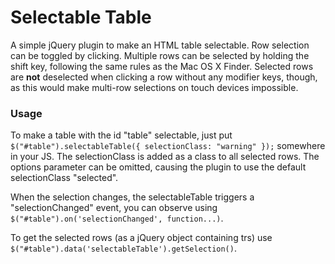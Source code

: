 Selectable Table
======================

A simple jQuery plugin to make an HTML table selectable. Row selection can be toggled by clicking. Multiple rows can be selected by holding the shift key, following the same rules as the Mac OS X Finder. Selected rows are **not** deselected when clicking a row without any modifier keys, though, as this would make multi-row selections on touch devices impossible.

### Usage

To make a table with the id "table" selectable, just put `$("#table").selectableTable({ selectionClass: "warning" });` somewhere in your JS. The selectionClass is added as a class to all selected rows. The options parameter can be omitted, causing the plugin to use the default selectionClass "selected". 

When the selection changes, the selectableTable triggers a "selectionChanged" event, you can observe using `$("#table").on('selectionChanged', function...)`.

To get the selected rows (as a jQuery object containing trs) use `$("#table").data('selectableTable').getSelection()`.